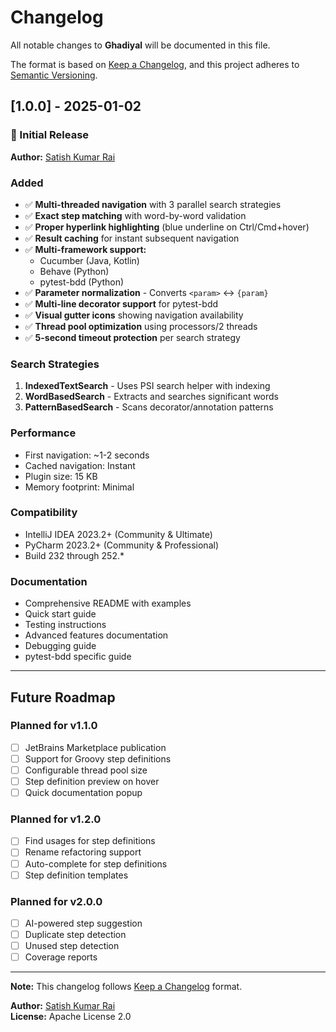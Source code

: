 # Changelog

All notable changes to **Ghadiyal** will be documented in this file.

The format is based on [Keep a Changelog](https://keepachangelog.com/en/1.0.0/),
and this project adheres to [Semantic Versioning](https://semver.org/spec/v2.0.0.html).

## [1.0.0] - 2025-01-02

### 🎉 Initial Release

**Author:** [Satish Kumar Rai](https://github.com/kumarsatish23)

### Added

- ✅ **Multi-threaded navigation** with 3 parallel search strategies
- ✅ **Exact step matching** with word-by-word validation
- ✅ **Proper hyperlink highlighting** (blue underline on Ctrl/Cmd+hover)
- ✅ **Result caching** for instant subsequent navigation
- ✅ **Multi-framework support:**
  - Cucumber (Java, Kotlin)
  - Behave (Python)
  - pytest-bdd (Python)
- ✅ **Parameter normalization** - Converts `<param>` ↔ `{param}`
- ✅ **Multi-line decorator support** for pytest-bdd
- ✅ **Visual gutter icons** showing navigation availability
- ✅ **Thread pool optimization** using processors/2 threads
- ✅ **5-second timeout protection** per search strategy

### Search Strategies

1. **IndexedTextSearch** - Uses PSI search helper with indexing
2. **WordBasedSearch** - Extracts and searches significant words
3. **PatternBasedSearch** - Scans decorator/annotation patterns

### Performance

- First navigation: ~1-2 seconds
- Cached navigation: Instant
- Plugin size: 15 KB
- Memory footprint: Minimal

### Compatibility

- IntelliJ IDEA 2023.2+ (Community & Ultimate)
- PyCharm 2023.2+ (Community & Professional)
- Build 232 through 252.*

### Documentation

- Comprehensive README with examples
- Quick start guide
- Testing instructions
- Advanced features documentation
- Debugging guide
- pytest-bdd specific guide

---

## Future Roadmap

### Planned for v1.1.0

- [ ] JetBrains Marketplace publication
- [ ] Support for Groovy step definitions
- [ ] Configurable thread pool size
- [ ] Step definition preview on hover
- [ ] Quick documentation popup

### Planned for v1.2.0

- [ ] Find usages for step definitions
- [ ] Rename refactoring support
- [ ] Auto-complete for step definitions
- [ ] Step definition templates

### Planned for v2.0.0

- [ ] AI-powered step suggestion
- [ ] Duplicate step detection
- [ ] Unused step detection
- [ ] Coverage reports

---

**Note:** This changelog follows [Keep a Changelog](https://keepachangelog.com/en/1.0.0/) format.

**Author:** [Satish Kumar Rai](https://github.com/kumarsatish23)  
**License:** Apache License 2.0

